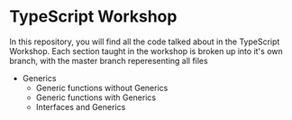 # TypeScript Workshop

In this repository, you will find all the code talked about in the TypeScript Workshop. Each section taught in the workshop is broken up into it's own branch, with the master branch reperesenting all files

- Generics
  - Generic functions without Generics
  - Generic functions with Generics
  - Interfaces and Generics
